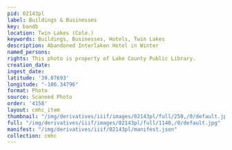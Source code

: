 ```yaml
---
pid: 02143pl
label: Buildings & Businesses
key: bandb
location: Twin Lakes (Colo.)
keywords: Buildings, Businesses, Hotels, Twin Lakes
description: Abandoned Interlaken Hotel in Winter
named_persons: 
rights: This photo is property of Lake County Public Library.
creation_date: 
ingest_date: 
latitude: '39.07693'
longitude: "-106.34796"
format: Photo
source: Scanned Photo
order: '4158'
layout: cmhc_item
thumbnail: "/img/derivatives/iiif/images/02143pl/full/250,/0/default.jpg"
full: "/img/derivatives/iiif/images/02143pl/full/1140,/0/default.jpg"
manifest: "/img/derivatives/iiif/02143pl/manifest.json"
collection: cmhc
---
```

